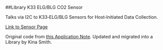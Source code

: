 ##Library K33 ELG/BLG CO2 Sensor

Talks via I2C to K33‐ELG/BLG Sensors for Host‐Initiated Data Collection. 

[Link to Sensor Page](http://www.co2meter.com/collections/co2-sensors/products/k33-environmental-logger-co2-sensor)

Original code from [this Application Note](http://co2meters.com/Documentation/AppNotes/AN113-K33MicroComm.pdf).
Updated and migrated into a Library by Kina Smith. 